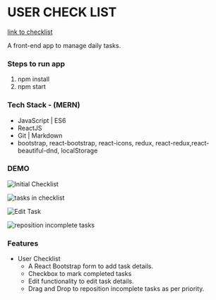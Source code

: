 # USER CHECK LIST

[link to checklist](https://checklist-premayt.netlify.app/ "link to checklist")

A front-end app to manage daily tasks. 

### Steps to run app
1. npm install
2. npm start

### Tech Stack - (MERN)

* JavaScript | ES6
* ReactJS
* Git | Markdown
* bootstrap, react-bootstrap, react-icons, redux, react-redux,react-beautiful-dnd, localStorage

### DEMO

![Initial Checklist](https://user-images.githubusercontent.com/58762208/129471630-8141eee7-a265-4a09-9098-9fe8777bf921.png)

![tasks in checklist](https://user-images.githubusercontent.com/58762208/129471812-840f0e11-4e5c-4a19-baf5-b34e94d00f07.png)

![Edit Task](https://user-images.githubusercontent.com/58762208/129471900-ff69a821-c9a5-4445-a2d4-8c9bc8c4c1ed.png)

![reposition incomplete tasks](https://user-images.githubusercontent.com/58762208/129471947-36c923e0-01f5-4285-bc57-45fca2cd441d.png)

### Features

* User Checklist
    * A React Bootstrap form to add task details.
    * Checkbox to mark completed tasks
    * Edit functionality to edit task details.
    * Drag and Drop to reposition incomplete tasks as per priority.

